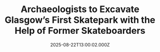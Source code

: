 ---
title: "Archaeologists to Excavate Glasgow’s First Skatepark with the Help of Former Skateboarders"
date: 2025-08-22T13:00:02.000Z
category: Human Kindness
externalLink: "https://www.goodnewsnetwork.org/archaeologists-to-excavate-glasgows-first-skatepark-with-the-help-of-former-skateboarders/"
image: ""
excerpt: "Though it might make someone feel old, a Scottish skatepark from 1978 is set to undergo archaeological excavation—with help from the city’s skaters who once hung out there. Kelvin Wheelies in Glasgow was a radical design when it first opened to host the first Scottish Skateboard Championships. It incorporated a half pipe, several bowls, and a […] The post Archaeologists…"
---